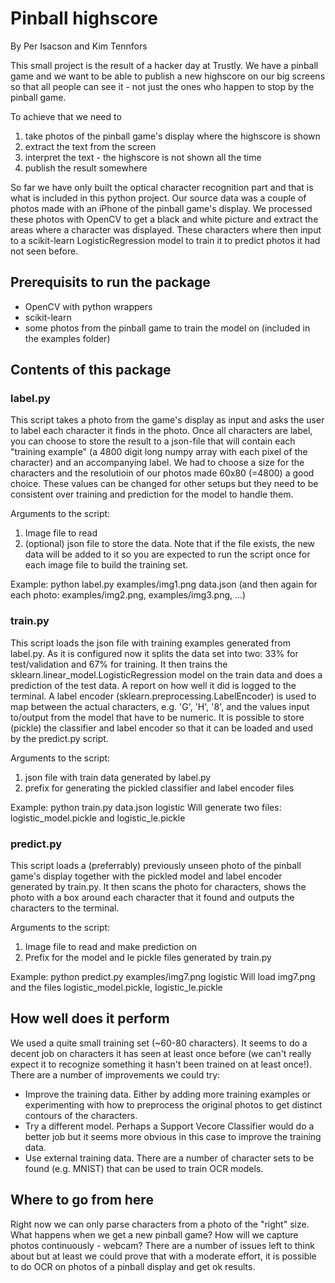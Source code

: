 # Pinball highscore

By Per Isacson and Kim Tennfors

This small project is the result of a hacker day at Trustly. We have a pinball game and we want to be able to publish a new highscore on our big screens so that all people can see it - not just the ones who happen to stop by the pinball game.

To achieve that we need to 
1. take photos of the pinball game's display where the highscore is shown 
2. extract the text from the screen
3. interpret the text - the highscore is not shown all the time
4. publish the result somewhere

So far we have only built the optical character recognition part and that is what is included in this python project. Our source data was a couple of photos made with an iPhone of the pinball game's display. We processed these photos with OpenCV to get a black and white picture and extract the areas where a character was displayed. These characters where then input to a scikit-learn LogisticRegression model to train it to predict photos it had not seen before.

## Prerequisits to run the package
* OpenCV with python wrappers
* scikit-learn
* some photos from the pinball game to train the model on (included in the examples folder)

## Contents of this package
### label.py
This script takes a photo from the game's display as input and asks the user to label each character it finds in the photo. Once all characters are label, you can choose to store the result to a json-file that will contain each "training example" (a 4800 digit long numpy array with each pixel of the character) and an accompanying label. We had to choose a size for the characters and the resolutioin of our photos made 60x80 (=4800) a good choice. These values can be changed for other setups but they need to be consistent over training and prediction for the model to handle them.

Arguments to the script:
1. Image file to read
2. (optional) json file to store the data. Note that if the file exists, the new data will be added to it so you are expected to run the script once for each image file to build the training set.

Example: python label.py examples/img1.png data.json
(and then again for each photo: examples/img2.png, examples/img3.png, ...)

### train.py
This script loads the json file with training examples generated from label.py. As it is configured now it splits the data set into two: 33% for test/validation and 67% for training. It then trains the sklearn.linear_model.LogisticRegression model on the train data and does a prediction of the test data. A report on how well it did is logged to the terminal. A label encoder (sklearn.preprocessing.LabelEncoder) is used to map between the actual characters, e.g. 'G', 'H', '8', and the values input to/output from the model that have to be numeric. It is possible to store (pickle) the classifier and label encoder so that it can be loaded and used by the predict.py script.

Arguments to the script:
1. json file with train data generated by label.py
2. prefix for generating the pickled classifier and label encoder files

Example: python train.py data.json logistic
Will generate two files: logistic_model.pickle and logistic_le.pickle

### predict.py
This script loads a (preferrably) previously unseen photo of the pinball game's display together with the pickled model and label encoder generated by train.py. It then scans the photo for characters, shows the photo with a box around each character that it found and outputs the characters to the terminal.

Arguments to the script:
1. Image file to read and make prediction on
2. Prefix for the model and le pickle files generated by train.py

Example: python predict.py examples/img7.png logistic
Will load img7.png and the files logistic_model.pickle, logistic_le.pickle

## How well does it perform
We used a quite small training set (~60-80 characters). It seems to do a decent job on characters it has seen at least once before (we can't really expect it to recognize something it hasn't been trained on at least once!). There are a number of improvements we could try:
* Improve the training data. Either by adding more training examples or experimenting with how to preprocess the original photos to get distinct contours of the characters.
* Try a different model. Perhaps a Support Vecore Classifier would do a better job but it seems more obvious in this case to improve the training data.
* Use external training data. There are a number of character sets to be found (e.g. MNIST) that can be used to train OCR models.

## Where to go from here
Right now we can only parse characters from a photo of the "right" size. What happens when we get a new pinball game? How will we capture photos continuously - webcam? There are a number of issues left to think about but at least we could prove that with a moderate effort, it is possible to do OCR on photos of a pinball display and get ok results.

